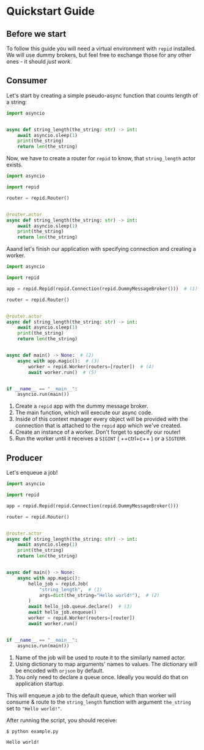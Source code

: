 # Quickstart Guide

## Before we start

To follow this guide you will need a virtual environment with `repid` installed.
We will use dummy brokers, but feel free to exchange those for any other ones - it should *just work*.

## Consumer

Let's start by creating a simple pseudo-async function that counts length of a string:

```python
import asyncio


async def string_length(the_string: str) -> int:
    await asyncio.sleep(1)
    print(the_string)
    return len(the_string)
```

Now, we have to create a router for `repid` to know, that `string_length` actor exists.

```python hl_lines="5 8"
import asyncio

import repid

router = repid.Router()


@router.actor
async def string_length(the_string: str) -> int:
    await asyncio.sleep(1)
    print(the_string)
    return len(the_string)
```

Aaand let's finish our application with specifying connection and creating a worker.

```python
import asyncio

import repid

app = repid.Repid(repid.Connection(repid.DummyMessageBroker()))  # (1)

router = repid.Router()


@router.actor
async def string_length(the_string: str) -> int:
    await asyncio.sleep(1)
    print(the_string)
    return len(the_string)


async def main() -> None:  # (2)
    async with app.magic():  # (3)
        worker = repid.Worker(routers=[router])  # (4)
        await worker.run()  # (5)


if __name__ == "__main__":
    asyncio.run(main())
```

1. Create a `repid` app with the dummy message broker.
2. The main function, which will execute our async code.
3. Inside of this context manager every object will be provided with the connection that is attached to the `repid` app which we've created.
4. Create an instance of a worker. Don't forget to specify our router!
5. Run the worker until it receives a `SIGINT` ( ++ctrl+c++ ) or a `SIGTERM`.

## Producer

Let's enqueue a job!

```python hl_lines="18-24" title="example.py"
import asyncio

import repid

app = repid.Repid(repid.Connection(repid.DummyMessageBroker()))

router = repid.Router()


@router.actor
async def string_length(the_string: str) -> int:
    await asyncio.sleep(1)
    print(the_string)
    return len(the_string)


async def main() -> None:
    async with app.magic():
        hello_job = repid.Job(
            "string_length",  # (1)
            args=dict(the_string="Hello world!"),  # (2)
        )
        await hello_job.queue.declare()  # (3)
        await hello_job.enqueue()
        worker = repid.Worker(routers=[router])
        await worker.run()


if __name__ == "__main__":
    asyncio.run(main())
```

1. Name of the job will be used to route it to the similarly named actor.
2. Using dictionary to map arguments' names to values. The dictionary will be encoded with `orjson` by default.
3. You only need to declare a queue once. Ideally you would do that on application startup.

This will enqueue a job to the default queue, which than worker will consume & route to the `string_length` function with argument `the_string` set to `"Hello world!"`.

After running the script, you should receive:

```bash
$ python example.py

Hello world!

```
